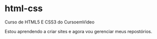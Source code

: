 # html-css
 Curso de HTML5 E CSS3 do CursoemVideo

Estou aprendendo a criar sites e agora vou gerenciar meus repostórios.